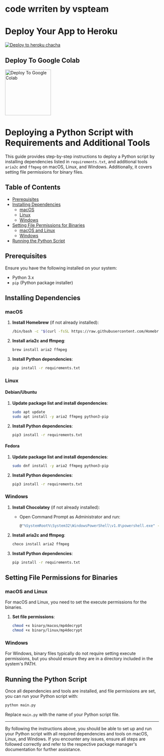 # code wrriten by vspteam

# Deploy Your App to Heroku

[![Deploy to heroku chacha](https://www.herokucdn.com/deploy/button.svg)](https://dashboard.heroku.com/new?template=https://github.com/KUSHOFFICIAL7/drm_paid_url)

## Deploy To Google Colab

<a href="https://colab.research.google.com/github/KUSHOFFICIAL7/drm_paid_url/blob/main/drm_paid_url.ipynb" target="_blank">
  <img src="https://ashutoshgoswami24.github.io/Me/img/gc.png" alt="Deploy To Google Colab" style="width:150px;"/>
</a>


# Deploying a Python Script with Requirements and Additional Tools

This guide provides step-by-step instructions to deploy a Python script by installing dependencies listed in `requirements.txt`, and additional tools `aria2c` and `ffmpeg` on macOS, Linux, and Windows. Additionally, it covers setting file permissions for binary files.

## Table of Contents

- [Prerequisites](#prerequisites)
- [Installing Dependencies](#installing-dependencies)
  - [macOS](#macos)
  - [Linux](#linux)
  - [Windows](#windows)
- [Setting File Permissions for Binaries](#setting-file-permissions-for-binaries)
  - [macOS and Linux](#macos-and-linux)
  - [Windows](#windows)
- [Running the Python Script](#running-the-python-script)

## Prerequisites

Ensure you have the following installed on your system:
- Python 3.x
- `pip` (Python package installer)

## Installing Dependencies

### macOS

1. **Install Homebrew** (if not already installed):
   ```sh
   /bin/bash -c "$(curl -fsSL https://raw.githubusercontent.com/Homebrew/install/HEAD/install.sh)"
   ```

2. **Install aria2c and ffmpeg**:
   ```sh
   brew install aria2 ffmpeg
   ```

3. **Install Python dependencies**:
   ```sh
   pip install -r requirements.txt
   ```

### Linux

#### Debian/Ubuntu

1. **Update package list and install dependencies**:
   ```sh
   sudo apt update
   sudo apt install -y aria2 ffmpeg python3-pip
   ```

2. **Install Python dependencies**:
   ```sh
   pip3 install -r requirements.txt
   ```

#### Fedora

1. **Update package list and install dependencies**:
   ```sh
   sudo dnf install -y aria2 ffmpeg python3-pip
   ```

2. **Install Python dependencies**:
   ```sh
   pip3 install -r requirements.txt
   ```

### Windows

1. **Install Chocolatey** (if not already installed):
   - Open Command Prompt as Administrator and run:
     ```sh
     @"%SystemRoot%\System32\WindowsPowerShell\v1.0\powershell.exe" -NoProfile -InputFormat None -ExecutionPolicy Bypass -Command "Set-ExecutionPolicy Bypass -Scope Process -Force; [System.Net.ServicePointManager]::SecurityProtocol = [System.Net.ServicePointManager]::SecurityProtocol -bor 3072; iex ((New-Object System.Net.WebClient).DownloadString('https://community.chocolatey.org/install.ps1'))" && SET "PATH=%PATH%;%ALLUSERSPROFILE%\chocolatey\bin"
     ```

2. **Install aria2c and ffmpeg**:
   ```sh
   choco install aria2 ffmpeg
   ```

3. **Install Python dependencies**:
   ```sh
   pip install -r requirements.txt
   ```

## Setting File Permissions for Binaries

### macOS and Linux

For macOS and Linux, you need to set the execute permissions for the binaries.

1. **Set file permissions**:
   ```sh
   chmod +x binary/macos/mp4decrypt
   chmod +x binary/linux/mp4decrypt
   ```

### Windows

For Windows, binary files typically do not require setting execute permissions, but you should ensure they are in a directory included in the system's PATH.

## Running the Python Script

Once all dependencies and tools are installed, and file permissions are set, you can run your Python script with:
```sh
python main.py
```

Replace `main.py` with the name of your Python script file.

---

By following the instructions above, you should be able to set up and run your Python script with all required dependencies and tools on macOS, Linux, and Windows. If you encounter any issues, ensure all steps are followed correctly and refer to the respective package manager's documentation for further assistance.
